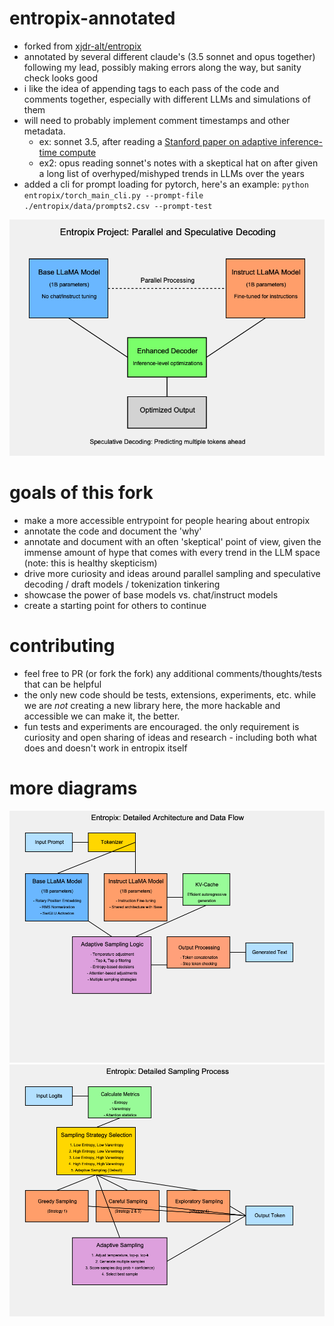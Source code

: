 # entropix-annotated

* forked from [xjdr-alt/entropix](https://github.com/xjdr-alt/entropix)
* annotated by several different claude's (3.5 sonnet and opus together) following my lead, possibly making errors along the way, but sanity check looks good
* i like the idea of appending <thought> tags to each pass of the code and comments together, especially with different LLMs and simulations of them
* will need to probably implement comment timestamps and other metadata.
  * ex: sonnet 3.5, after reading a [Stanford paper on adaptive inference-time compute](https://arxiv.org/abs/2410.02725)
  * ex2: opus reading sonnet's notes with a skeptical hat on after given a long list of overhyped/mishyped trends in LLMs over the years
* added a cli for prompt loading for pytorch, here's an example: `python entropix/torch_main_cli.py --prompt-file ./entropix/data/prompts2.csv --prompt-test`

![High Level Diagram](./images/entropix-diagram.png)

# goals of this fork

* make a more accessible entrypoint for people hearing about entropix
* annotate the code and document the 'why'
* annotate and document with an often 'skeptical' point of view, given the immense amount of hype that comes with every trend in the LLM space (note: this is healthy skepticism)
* drive more curiosity and ideas around parallel sampling and speculative decoding / draft models / tokenization tinkering
* showcase the power of base models vs. chat/instruct models
* create a starting point for others to continue

# contributing

* feel free to PR (or fork the fork) any additional comments/thoughts/tests that can be helpful
* the only new code should be tests, extensions, experiments, etc. while we are *not* creating a new library here, the more hackable and accessible we can make it, the better.
* fun tests and experiments are encouraged. the only requirement is curiosity and open sharing of ideas and research - including both what does and doesn't work in entropix itself

# more diagrams

![Detailed Architecture Diagram](images/entropix-detailed-architecture.png)
![Detailed Sampling Process](images/entropix-sampling-process.png)
